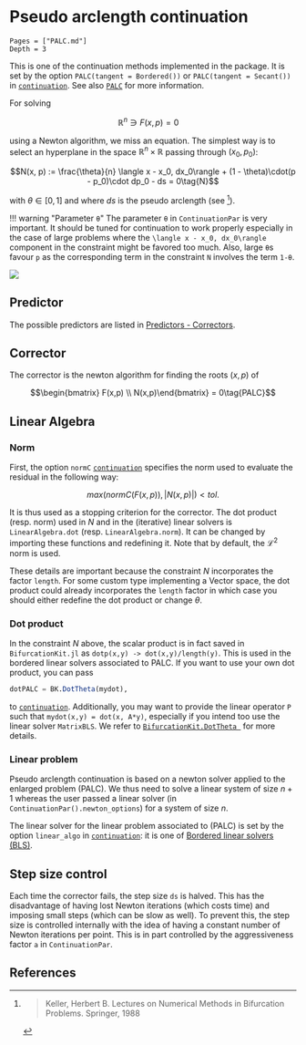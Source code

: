 # Pseudo arclength continuation

```@contents
Pages = ["PALC.md"]
Depth = 3
```

This is one of the continuation methods implemented in the package. It is set by the option `PALC(tangent = Bordered())` or `PALC(tangent = Secant())` in [`continuation`](@ref). See also [`PALC`](@ref) for more information.

For solving

$$\mathbb R^n\ni F(x,p) = 0 \quad\tag{E}$$

using a Newton algorithm, we miss an equation. The simplest way is to select an hyperplane in the space $\mathbb R^n\times \mathbb R$ passing through $(x_0,p_0)$:

$$N(x, p) := \frac{\theta}{n} \langle x - x_0, dx_0\rangle + (1 - \theta)\cdot(p - p_0)\cdot dp_0 - ds = 0\tag{N}$$

with $\theta\in[0,1]$ and where $ds$ is the pseudo arclength (see [^Keller]).

!!! warning "Parameter `θ`"
    The parameter `θ` in `ContinuationPar` is very important. It should be tuned for continuation to work properly especially in the case of large problems where the ``\langle x - x_0, dx_0\rangle`` component in the constraint might be favored too much. Also, large `θ`s favour `p` as the corresponding term in the constraint ``N`` involves the term ``1-θ``.

![](PALC.png)


## Predictor

The possible predictors are listed in [Predictors - Correctors](@ref).

## Corrector

The corrector is the newton algorithm for finding the roots $(x,p)$ of

$$\begin{bmatrix} F(x,p) \\	N(x,p)\end{bmatrix} = 0\tag{PALC}$$

## Linear Algebra


### Norm

First, the option `normC` [`continuation`](@ref) specifies the norm used to evaluate the residual in the following way:

$$max(normC(F(x,p)), |N(x,p)|)<tol.$$

It is thus used as a stopping criterion for the corrector. The dot product (resp. norm) used in $N$ and in the (iterative) linear solvers is `LinearAlgebra.dot` (resp. `LinearAlgebra.norm`). It can be changed by importing these functions and redefining it. Note that by default, the $\mathcal L^2$ norm is used. 

These details are important because the constraint $N$ incorporates the factor `length`. For some custom type implementing a Vector space, the dot product could already incorporates the `length` factor in which case you should either redefine the dot product or change $\theta$.


### Dot product

In the constraint $N$ above, the scalar product is in fact saved in `BifurcationKit.jl` as `dotp(x,y) -> dot(x,y)/length(y)`. This is used in the bordered linear solvers associated to PALC. If you want to use your own dot product, you can pass

```julia
dotPALC = BK.DotTheta(mydot),
```

to [`continuation`](@ref). Additionally, you may want to provide the linear operator `P` such that `mydot(x,y) = dot(x, A*y)`, especially if you intend too use the linear solver `MatrixBLS`. We refer to [`BifurcationKit.DotTheta `](@ref) for more details.

### Linear problem

Pseudo arclength continuation is based on a newton solver applied to the enlarged problem (PALC). We thus need to solve a linear system of size $n+1$ whereas the user passed a linear solver (in `ContinuationPar().newton_options`) for a system of size $n$.

The linear solver for the linear problem associated to (PALC) is set by the option `linear_algo` in [`continuation`](@ref): it is one of [Bordered linear solvers (BLS)](@ref).


## Step size control

Each time the corrector fails, the step size ``ds`` is halved. This has the disadvantage of having lost Newton iterations (which costs time) and imposing small steps (which can be slow as well). To prevent this, the step size is controlled internally with the idea of having a constant number of Newton iterations per point. This is in part controlled by the aggressiveness factor `a` in `ContinuationPar`.


## References

[^Keller]:> Keller, Herbert B. Lectures on Numerical Methods in Bifurcation Problems. Springer, 1988
